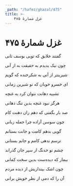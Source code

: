 ```yaml
---
_path: "/hafez/ghazal/475"
title: >-
    غزل شمارهٔ ۴۷۵
---
```

# غزل شمارهٔ ۴۷۵

<div class="b" id="bn1"><div class="m1"><p>گفتند خلایق که تویی یوسف ثانی</p></div>
<div class="m2"><p>چون نیک بدیدم به حقیقت به از آنی</p></div></div>
<div class="b" id="bn2"><div class="m1"><p>شیرینتر از آنی به شکرخنده که گویم</p></div>
<div class="m2"><p>ای خسرو خوبان که تو شیرین زمانی</p></div></div>
<div class="b" id="bn3"><div class="m1"><p>تشبیه دهانت نتوان کرد به غنچه</p></div>
<div class="m2"><p>هرگز نبود غنچه بدین تنگ دهانی</p></div></div>
<div class="b" id="bn4"><div class="m1"><p>صد بار بگفتی که دهم زان دهنت کام</p></div>
<div class="m2"><p>چون سوسن آزاده چرا جمله زبانی</p></div></div>
<div class="b" id="bn5"><div class="m1"><p>گویی بدهم کامت و جانت بستانم</p></div>
<div class="m2"><p>ترسم ندهی کامم و جانم بستانی</p></div></div>
<div class="b" id="bn6"><div class="m1"><p>چشم تو خدنگ از سپر جان گذراند</p></div>
<div class="m2"><p>بیمار که دیده‌ست بدین سخت کمانی</p></div></div>
<div class="b" id="bn7"><div class="m1"><p>چون اشک بیندازیش از دیده مردم</p></div>
<div class="m2"><p>آن را که دمی از نظر خویش برانی</p></div></div>
